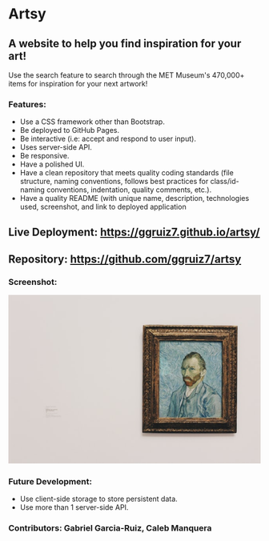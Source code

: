 # Artsy
## A website to help you find inspiration for your art!

Use the search feature to search through the MET Museum's 470,000+ items for inspiration for your next artwork!

### Features:
- Use a CSS framework other than Bootstrap.
- Be deployed to GitHub Pages.
- Be interactive (i.e: accept and respond to user input).
- Uses server-side API.
- Be responsive.
- Have a polished UI.
- Have a clean repository that meets quality coding standards (file structure, naming conventions, follows best practices for class/id-naming conventions, indentation, quality comments, etc.).
- Have a quality README (with unique name, description, technologies used, screenshot, and link to deployed application

## Live Deployment: https://ggruiz7.github.io/artsy/

## Repository: https://github.com/ggruiz7/artsy

### Screenshot:
![image](https://github.com/ggruiz7/artsy/blob/main/assets/images/hero-banner.jpg)

### Future Development:
- Use client-side storage to store persistent data.
- Use more than 1 server-side API.

### Contributors: Gabriel Garcia-Ruiz, Caleb Manquera
